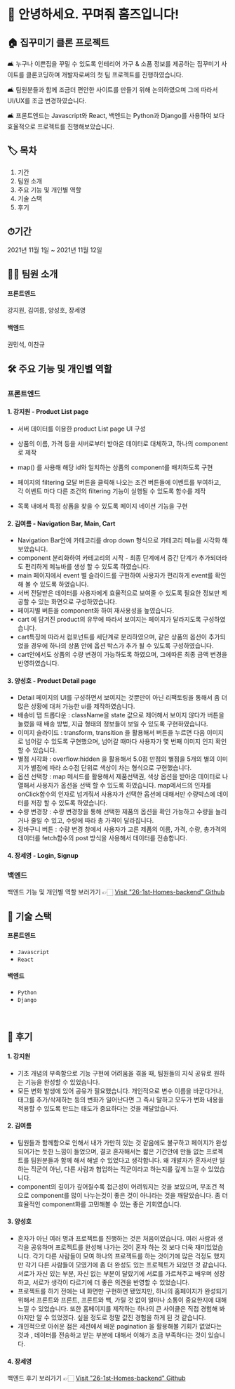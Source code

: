 # 🙌 안녕하세요. 꾸며줘 홈즈입니다!   

## 🏠 집꾸미기 클론 프로젝트
🛋 누구나 이쁜집을 꾸밀 수 있도록 인테리어 가구 & 소품 정보를 제공하는 집꾸미기 사이트를 클론코딩하며 개발자로써의 첫 팀 프로젝트를 진행하였습니다.

🛋 팀원분들과 함께 조금더 편안한 사이트를 만들기 위해 논의하였으며 그에 따라서 UI/UX를 조금 변경하였습니다.

🛋 프론트엔드는 Javascript와 React, 백엔드는 Python과 Django를 사용하여 보다 효율적으로 프로젝트를 진행해보았습니다.


## 🏷 목차
1. 기간
2. 팀원 소개
3. 주요 기능 및 개인별 역할
4. 기술 스택
5. 후기


## ⏱기간
2021년 11월 1일 ~ 2021년 11월 12일

## 🙋‍♀️ 팀원 소개
#### 프론트엔드
강지원, 김여름, 양성호, 장세영
#### 백엔드
권민석, 이찬규

## 🛠 주요 기능 및 개인별 역할
### 프론트엔드

#### 1. 강지원 - Product List page
-  서버 데이터를 이용한 product List page UI 구성
- 상품의 이름, 가격 등을 서버로부터 받아온 데이터로 대체하고, 하나의 component로 제작
- map() 를 사용해 해당 id와 일치하는 상품의 component를 배치하도록 구현

- 페이지의 filtering 모달 버튼을 클릭해 나오는 조건 버튼들에 이벤트를 부여하고,
  각 이벤트 마다 다른 조건의 filtering 기능이 실행될 수 있도록 함수를 제작

- 목록 내에서 특정 상품을 찾을 수 있도록 페이지 네이션 기능을 구현


#### 2. 김여름 - Navigation Bar, Main, Cart
- Navigation Bar안에 카테고리를 drop down 형식으로 카테고리 메뉴를 시각화 해보았습니다.
- component 분리화하여 카테고리의 시작 - 최종 단계에서 중간 단계가 추가되더라도 편리하게 메뉴바를 생성 할 수 있도록 하였습니다.
- main 페이지에서 event 별 슬라이드를 구현하여 사용자가 편리하게 event를 확인해 볼 수 있도록 하였습니다.
- 서버 전달받은 데이터를 사용자에게 효율적으로 보여줄 수 있도록 필요한 정보만 제공할 수 있는 화면으로 구성하였습니다.
- 페이지별 버튼을 component화 하여 재사용성을 높였습니다.
- cart 에 담겨진 product의 유무에 따라서 보여지는 페이지가 달라지도록 구성하였습니다.
- cart특징에 따라서 컴포넌트를 세단계로 분리하였으며, 같은 상품의 옵션이 추가되었을 경우에 하나의 상품 안에 옵션 박스가 추가 될 수 있도록 구성하였습니다.
- cart안에서도 상품의 수량 변경이 가능하도록 하였으며, 그에따른 최종 금액 변경을 반영하였습니다.

#### 3. 양성호 - Product Detail page
- Detail 페이지의 UI를 구성하면서 보여지는 것뿐만이 아닌 리팩토링을 통해서 좀 더 많은 상황에 대처 가능한 ui를 제작하였습니다.
- 배송비 탭 드롭다운 : className을 state 값으로 제어해서 보이지 않다가 버튼을 눌렀을 때 배송 방법, 지급 형태의 정보들이 보일 수 있도록 구현하였습니다.
- 이미지 슬라이드 : transform, transition 을 활용해서 버튼을 누르면 다음 이미지로 넘어갈 수 있도록 구현했으며, 넘어갈 때마다 사용자가 몇 번째 이미지 인지 확인할 수 있습니다.
- 별점 시각화 : overflow:hidden 을 활용해서 5.0점 만점의 별점을 5개의 별의 이미지가 별점에 따라 소수점 단위로 색상이 차는 형식으로 구현했습니다.
- 옵션 선택창 : map 메서드를 활용해서 제품선택권, 색상 옵션을 받아온 데이터로 나열해서 사용자가 옵션을 선택 할 수 있도록 하였습니다.
  map메서드의 인자를 onClick함수의 인자로 넘겨줘서 사용자가 선택한 옵션에 대해서만 수량박스에 데이터를 저장 할 수 있도록 하였습니다.
- 수량 변경창 : 수량 변경창을 통해 선택한 제품의 옵션을 확인 가능하고 수량을 늘리거나 줄일 수 있고, 수량에 따라 총 가격이 달라집니다.
- 장바구니 버튼 : 수량 변경 창에서 사용자가 고른 제품의 이름, 가격, 수량, 총가격의 데이터를 fetch함수의 post 방식을 사용해서 데이터를 전송합니다.

#### 4. 장세영 - Login, Signup
### 백엔드
백엔드 기능 및 개인별 역할 보러가기 👉🏻 [Visit "26-1st-Homes-backend" Github](https://github.com/wecode-bootcamp-korea/26-1st-Homes-backend)   
   
## 🧰 기술 스택
#### 프론트엔드
* `Javascript`
* `React`
#### 백엔드
* `Python`
* `Django`
<br>   

## 📝 후기
#### 1. 강지원 
* 기초 개념의 부족함으로 기능 구현에 어려움을 겪을 때, 팀원들의 지식 공유로
  원하는 기능을 완성할 수 있었습니다.
* 모든 변화 발생에 있어 공유가 필요했습니다.
  개인적으로 변수 이름을 바꾼다거나,  태그를 추가/삭제하는 등의 변화가 일어난다면
  그 즉시 말하고 모두가 변화 내용을 적용할 수 있도록 만드는 태도가 중요하다는 것을 깨달았습니다.
#### 2. 김여름 
* 팀원들과 함께함으로 인해서 내가 가만히 있는 것 같음에도 불구하고 페이지가 완성되어가는 듯한 느낌이 들었으며, 결코 혼자해서는 짧은 기간안에 만들 없는 프로젝트를 팀원분들과 함께 해서 해낼 수 있었다고 생각합니다. 왜 개발자가 혼자서만 일하는 직군이 아닌, 다른 사람과 협업하는 직군이라고 하는지를 깊게 느낄 수 있었습니다.
* component의 깊이가 깊어질수록 접근성이 어려워지는 것을 보았으며, 무조건 적으로 component를 많이 나누는것이 좋은 것이 아니라는 것을 깨달았습니다. 좀 더 효율적인 component화를 고민해볼 수 있는 좋은 기회였습니다.

#### 3. 양성호 
* 혼자가 아닌 여러 명과 프로젝트를 진행하는 것은 처음이었습니다. 여러 사람과 생각을 공유하며 프로젝트를 완성해 나가는 것이 혼자 하는 것 보다 더욱 재미있었습니다. 각기 다른 사람들이 모여 하나의 프로젝트를 하는 것이기에 많은 걱정도 했지만 각기 다른 사람들이 모였기에 좀 더 완성도 있는 프로젝트가 되었던 것 같습니다. 서로가 자신 있는 부분, 자신 없는 부분이 달랐기에 서로를 가르쳐주고 배우며 성장하고, 서로가 생각이 다르기에 더 좋은 의견을 반영할 수 있었습니다.
* 프로젝트를 하기 전에는 내 화면만 구현하면 됐었지만, 하나의 홈페이지가 완성되기 위해서 프론트와 프론트, 프론트와 백, 가릴 것 없이 얼마나 소통이 중요한지에 대해 느낄 수 있었습니다. 또한 홈페이지를 제작하는 하나의 큰 사이클은 직접 경험해 봐야지만 알 수 있었겠다. 싶을 정도로 정말 값진 경험을 하게 된 것 같습니다.
* 개인적으로 아쉬운 점은 세션에서 배운 pagination 을 활용해볼 기회가 없었다는 것과 , 데이터를 전송하고 받는 부분에 대해서 이해가 조금 부족하다는 것이 있습니다.

#### 4. 장세영 

백엔드 후기 보러가기 👉🏻 [Visit "26-1st-Homes-backend" Github](https://github.com/wecode-bootcamp-korea/26-1st-Homes-backend)   

<br>   
  
